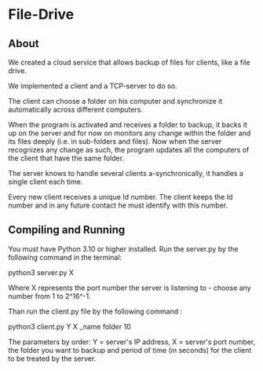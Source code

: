 # File-Drive

## About

We created a cloud service that allows backup of files for clients, like a file drive.

We implemented a client and a TCP-server to do so.

The client can choose a folder on his computer and synchronize it automatically across different computers.

When the program is activated and receives a folder to backup, it backs it up on the server and for now on monitors any change within the folder and its files deeply (i.e. in sub-folders and files).
Now when the server recognizes any change as such, the program updates all the computers of the client that have the same folder.

The server knows to handle several clients a-synchronically, it handles a single client each time.

Every new client receives a unique Id number. The client keeps the Id number and in any future contact he must identify with this number. 

## Compiling and Running

You must have Python 3.10 or higher installed. Run the server.py by the following command in the terminal:

python3 server.py X

Where X represents the port number the server is listening to - choose any number from 1 to 2^16^-1.

Than run the client.py file by the following command :

python3 client.py Y X _name folder 10

The parameters by order: Y = server's IP address, X = server's port number, the folder you want to backup and period of time (in seconds) for the client to be treated by the server.
